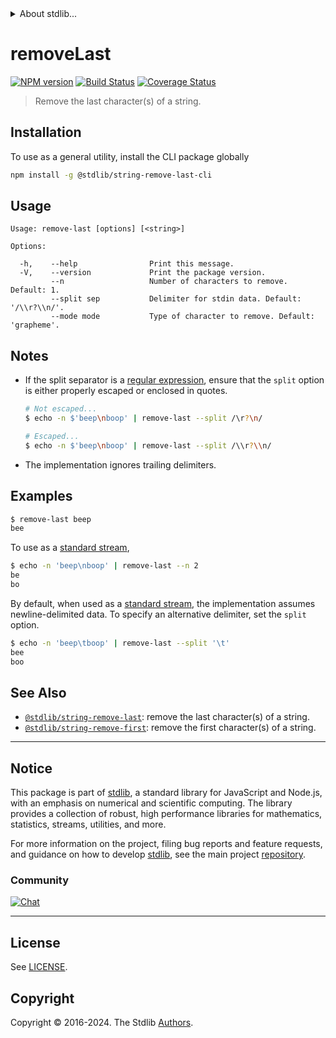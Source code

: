 <!--

@license Apache-2.0

Copyright (c) 2018 The Stdlib Authors.

Licensed under the Apache License, Version 2.0 (the "License");
you may not use this file except in compliance with the License.
You may obtain a copy of the License at

   http://www.apache.org/licenses/LICENSE-2.0

Unless required by applicable law or agreed to in writing, software
distributed under the License is distributed on an "AS IS" BASIS,
WITHOUT WARRANTIES OR CONDITIONS OF ANY KIND, either express or implied.
See the License for the specific language governing permissions and
limitations under the License.

-->


<details>
  <summary>
    About stdlib...
  </summary>
  <p>We believe in a future in which the web is a preferred environment for numerical computation. To help realize this future, we've built stdlib. stdlib is a standard library, with an emphasis on numerical and scientific computation, written in JavaScript (and C) for execution in browsers and in Node.js.</p>
  <p>The library is fully decomposable, being architected in such a way that you can swap out and mix and match APIs and functionality to cater to your exact preferences and use cases.</p>
  <p>When you use stdlib, you can be absolutely certain that you are using the most thorough, rigorous, well-written, studied, documented, tested, measured, and high-quality code out there.</p>
  <p>To join us in bringing numerical computing to the web, get started by checking us out on <a href="https://github.com/stdlib-js/stdlib">GitHub</a>, and please consider <a href="https://opencollective.com/stdlib">financially supporting stdlib</a>. We greatly appreciate your continued support!</p>
</details>

# removeLast

[![NPM version][npm-image]][npm-url] [![Build Status][test-image]][test-url] [![Coverage Status][coverage-image]][coverage-url] <!-- [![dependencies][dependencies-image]][dependencies-url] -->

> Remove the last character(s) of a string.





<!-- Package usage notes. Make sure to keep an empty line after the `section` element and another before the `/section` close. -->







<section class="cli">



<section class="installation">

## Installation

To use as a general utility, install the CLI package globally

```bash
npm install -g @stdlib/string-remove-last-cli
```

</section>

<!-- CLI usage documentation. -->

<section class="usage">

## Usage

```text
Usage: remove-last [options] [<string>]

Options:

  -h,    --help                Print this message.
  -V,    --version             Print the package version.
         --n                   Number of characters to remove. Default: 1.
         --split sep           Delimiter for stdin data. Default: '/\\r?\\n/'.
         --mode mode           Type of character to remove. Default: 'grapheme'.
```

</section>

<!-- /.usage -->

<!-- CLI usage notes. Make sure to keep an empty line after the `section` element and another before the `/section` close. -->

<section class="notes">

## Notes

-   If the split separator is a [regular expression][mdn-regexp], ensure that the `split` option is either properly escaped or enclosed in quotes.

    ```bash
    # Not escaped...
    $ echo -n $'beep\nboop' | remove-last --split /\r?\n/

    # Escaped...
    $ echo -n $'beep\nboop' | remove-last --split /\\r?\\n/
    ```

-   The implementation ignores trailing delimiters.

</section>

<!-- /.notes -->

<section class="examples">

## Examples

```bash
$ remove-last beep
bee
```

To use as a [standard stream][standard-streams],

```bash
$ echo -n 'beep\nboop' | remove-last --n 2
be
bo
```

By default, when used as a [standard stream][standard-streams], the implementation assumes newline-delimited data. To specify an alternative delimiter, set the `split` option.

```bash
$ echo -n 'beep\tboop' | remove-last --split '\t'
bee
boo
```

</section>

<!-- /.examples -->

</section>

<!-- /.cli -->

<!-- Section for related `stdlib` packages. Do not manually edit this section, as it is automatically populated. -->

<section class="related">

## See Also

-   <span class="package-name">[`@stdlib/string-remove-last`][@stdlib/string-remove-last]</span><span class="delimiter">: </span><span class="description">remove the last character(s) of a string.</span>
-   <span class="package-name">[`@stdlib/string-remove-first`][@stdlib/string/remove-first]</span><span class="delimiter">: </span><span class="description">remove the first character(s) of a string.</span>

</section>

<!-- /.related -->

<!-- Section for all links. Make sure to keep an empty line after the `section` element and another before the `/section` close. -->


<section class="main-repo" >

* * *

## Notice

This package is part of [stdlib][stdlib], a standard library for JavaScript and Node.js, with an emphasis on numerical and scientific computing. The library provides a collection of robust, high performance libraries for mathematics, statistics, streams, utilities, and more.

For more information on the project, filing bug reports and feature requests, and guidance on how to develop [stdlib][stdlib], see the main project [repository][stdlib].

### Community

[![Chat][chat-image]][chat-url]

---

## License

See [LICENSE][stdlib-license].


## Copyright

Copyright &copy; 2016-2024. The Stdlib [Authors][stdlib-authors].

</section>

<!-- /.stdlib -->

<!-- Section for all links. Make sure to keep an empty line after the `section` element and another before the `/section` close. -->

<section class="links">

[npm-image]: http://img.shields.io/npm/v/@stdlib/string-remove-last-cli.svg
[npm-url]: https://npmjs.org/package/@stdlib/string-remove-last-cli

[test-image]: https://github.com/stdlib-js/string-remove-last@v0.2.2/actions/workflows/test.yml/badge.svg?branch=v0.2.2
[test-url]: https://github.com/stdlib-js/string-remove-last@v0.2.2/actions/workflows/test.yml?query=branch:v0.2.2

[coverage-image]: https://img.shields.io/codecov/c/github/stdlib-js/string-remove-last@v0.2.2/main.svg
[coverage-url]: https://codecov.io/github/stdlib-js/string-remove-last@v0.2.2?branch=main

<!--

[dependencies-image]: https://img.shields.io/david/stdlib-js/string-remove-last@v0.2.2.svg
[dependencies-url]: https://david-dm.org/stdlib-js/string-remove-last@v0.2.2/main

-->

[chat-image]: https://img.shields.io/gitter/room/stdlib-js/stdlib.svg
[chat-url]: https://app.gitter.im/#/room/#stdlib-js_stdlib:gitter.im

[stdlib]: https://github.com/stdlib-js/stdlib

[stdlib-authors]: https://github.com/stdlib-js/stdlib/graphs/contributors

[cli-section]: https://github.com/stdlib-js/string-remove-last@v0.2.2#cli
[cli-url]: https://github.com/stdlib-js/string-remove-last@v0.2.2/tree/cli
[@stdlib/string-remove-last]: https://github.com/stdlib-js/string-remove-last@v0.2.2/tree/main

[umd]: https://github.com/umdjs/umd
[es-module]: https://developer.mozilla.org/en-US/docs/Web/JavaScript/Guide/Modules

[deno-url]: https://github.com/stdlib-js/string-remove-last@v0.2.2/tree/deno
[deno-readme]: https://github.com/stdlib-js/string-remove-last@v0.2.2/blob/deno/README.md
[umd-url]: https://github.com/stdlib-js/string-remove-last@v0.2.2/tree/umd
[umd-readme]: https://github.com/stdlib-js/string-remove-last@v0.2.2/blob/umd/README.md
[esm-url]: https://github.com/stdlib-js/string-remove-last@v0.2.2/tree/esm
[esm-readme]: https://github.com/stdlib-js/string-remove-last@v0.2.2/blob/esm/README.md
[branches-url]: https://github.com/stdlib-js/string-remove-last@v0.2.2/blob/main/branches.md

[stdlib-license]: https://raw.githubusercontent.com/stdlib-js/string-remove-last@v0.2.2/main/LICENSE

[standard-streams]: https://en.wikipedia.org/wiki/Standard_streams

[mdn-regexp]: https://developer.mozilla.org/en-US/docs/Web/JavaScript/Guide/Regular_Expressions

<!-- <related-links> -->

[@stdlib/string/remove-first]: https://github.com/stdlib-js/string-remove-first

<!-- </related-links> -->

</section>

<!-- /.links -->

